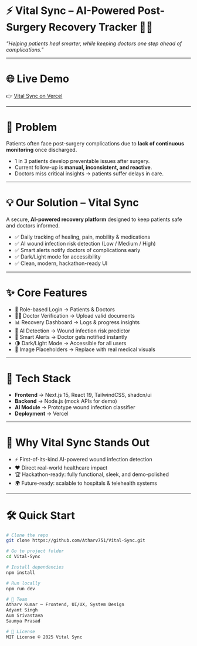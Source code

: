 # ⚡ Vital Sync – AI-Powered Post-Surgery Recovery Tracker 🏥✨  
*"Helping patients heal smarter, while keeping doctors one step ahead of complications."*  

---

# 🌐 Live Demo  
👉 [Vital Sync on Vercel](https://vital-sync-zeta.vercel.app/)  

---

# 🎯 Problem  
Patients often face post-surgery complications due to **lack of continuous monitoring** once discharged.  

- 1 in 3 patients develop preventable issues after surgery.  
- Current follow-up is **manual, inconsistent, and reactive**.  
- Doctors miss critical insights → patients suffer delays in care.  

---

# 💡 Our Solution – Vital Sync  
A secure, **AI-powered recovery platform** designed to keep patients safe and doctors informed.  

- ✅ Daily tracking of healing, pain, mobility & medications  
- ✅ AI wound infection risk detection (Low / Medium / High)  
- ✅ Smart alerts notify doctors of complications early  
- ✅ Dark/Light mode for accessibility  
- ✅ Clean, modern, hackathon-ready UI  

---

# ✨ Core Features  
- 🔐 Role-based Login → Patients & Doctors  
- 🧑‍⚕️ Doctor Verification → Upload valid documents  
- 📊 Recovery Dashboard → Logs & progress insights  
- 🤖 AI Detection → Wound infection risk predictor  
- 📢 Smart Alerts → Doctor gets notified instantly  
- 🌗 Dark/Light Mode → Accessible for all users  
- 🎨 Image Placeholders → Replace with real medical visuals  

---

# 🚀 Tech Stack  
- **Frontend** → Next.js 15, React 19, TailwindCSS, shadcn/ui  
- **Backend** → Node.js (mock APIs for demo)  
- **AI Module** → Prototype wound infection classifier  
- **Deployment** → Vercel  

---

# 📌 Why Vital Sync Stands Out  
- ⚡ First-of-its-kind AI-powered wound infection detection  
- ❤️ Direct real-world healthcare impact  
- 🏆 Hackathon-ready: fully functional, sleek, and demo-polished  
- 🌍 Future-ready: scalable to hospitals & telehealth systems  

---

# 🛠️ Quick Start  

```bash
# Clone the repo
git clone https://github.com/Atharv751/Vital-Sync.git

# Go to project folder
cd Vital-Sync

# Install dependencies
npm install

# Run locally
npm run dev

# 👥 Team
Atharv Kumar – Frontend, UI/UX, System Design
Adyant Singh
Aum Srivastava
Saumya Prasad

# 📄 License
MIT License © 2025 Vital Sync
